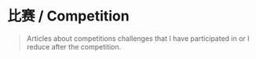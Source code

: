 # 比赛 / Competition

> Articles about competitions challenges that I have participated in or I reduce after the competition.

